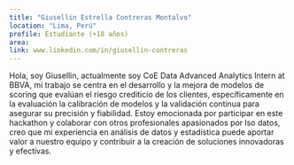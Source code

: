 ```yaml
---
title: "Giusellin Estrella Contreras Montalvo"
location: "Lima, Perú"
profile: Estudiante (+18 años)
area: 
link: www.linkedin.com/in/giusellin-contreras
---
```


Hola, soy Giusellin, actualmente soy CoE Data Advanced Analytics Intern at BBVA, mi trabajo se centra en el desarrollo y la mejora de modelos de scoring que evalúan el riesgo crediticio de los clientes, específicamente en la evaluación la calibración de modelos y la validación continua para asegurar su precisión y fiabilidad.
Estoy emocionada por participar en este hackathon y colaborar con otros profesionales apasionados por lso datos, creo que mi experiencia en análisis de datos y estadística puede aportar valor a nuestro equipo y contribuir a la creación de soluciones innovadoras y efectivas.